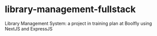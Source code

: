 # library-management-fullstack
Library Management System: a project in training plan at Boolfly using NextJS and  ExpressJS
